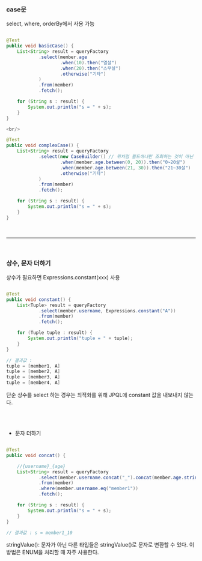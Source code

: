 ### case문

select, where, orderBy에서 사용 가능

```java

@Test
public void basicCase() {
    List<String> result = queryFactory
            .select(member.age
                    .when(10).then("열살")
                    .when(20).then("스무살")
                    .otherwise("기타")
            )
            .from(member)
            .fetch();

    for (String s : result) {
        System.out.println("s = " + s);
    }
}

<br/>

@Test
public void complexCase() {
    List<String> result = queryFactory
            .select(new CaseBuilder() // 위처럼 필드하나만 조회하는 것이 아닌 여러 필드나 조건이 있을경우 CaseBuilder
                    .when(member.age.between(0, 20)).then("0~20살")
                    .when(member.age.between(21, 30)).then("21~30살")
                    .otherwise("기타")
            )
            .from(member)
            .fetch();

    for (String s : result) {
        System.out.println("s = " + s);
    }
}

```

<br/>


---

<br/>

### 상수, 문자 더하기

상수가 필요하면 Expressions.constant(xxx) 사용

```java

@Test
public void constant() {
    List<Tuple> result = queryFactory
            .select(member.username, Expressions.constant("A"))
            .from(member)
            .fetch();

    for (Tuple tuple : result) {
        System.out.println("tuple = " + tuple);
    }
}

// 결과값 : 
tuple = [member1, A]
tuple = [member2, A]
tuple = [member3, A]
tuple = [member4, A]

```

단순 상수를 select 하는 경우는 최적화를 위해 JPQL에 constant 값을 내보내지 않는다.


<br/><br/>

* 문자 더하기

```java

@Test
public void concat() {

    //{username}_{age}
    List<String> result = queryFactory
            .select(member.username.concat("_").concat(member.age.stringValue()))
            .from(member)
            .where(member.username.eq("member1"))
            .fetch();

    for (String s : result) {
        System.out.println("s = " + s);
    }
}

// 결과값 : s = member1_10

```

stringValue(): 문자가 아닌 다른 타입들은 stringValue()로 문자로 변환할 수 있다. 이 방법은 ENUM을 처리할 때 자주 사용한다.

